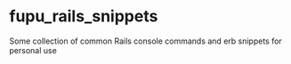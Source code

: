 # fupu_rails_snippets
Some collection of common Rails console commands and erb snippets for personal use
